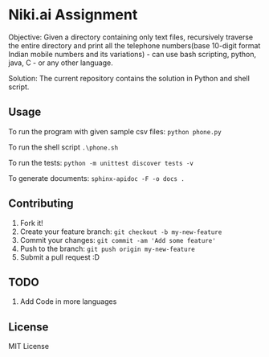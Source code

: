 # Niki.ai Assignment

Objective: Given a directory containing only text files, recursively traverse the entire directory and print all the telephone numbers(base 10-digit  format Indian mobile numbers and its variations) - can use bash
scripting, python, java, C - or any other language.

Solution: The current repository contains the solution in Python and shell script.

## Usage

To run the program with given sample csv files:
`python phone.py`

To run the shell script `.\phone.sh`

To run the tests:
`python -m unittest discover tests -v`

To generate documents:
`sphinx-apidoc -F -o docs .`

## Contributing

1. Fork it!
2. Create your feature branch: `git checkout -b my-new-feature`
3. Commit your changes: `git commit -am 'Add some feature'`
4. Push to the branch: `git push origin my-new-feature`
5. Submit a pull request :D

## TODO

1. Add Code in more languages

## License

MIT License